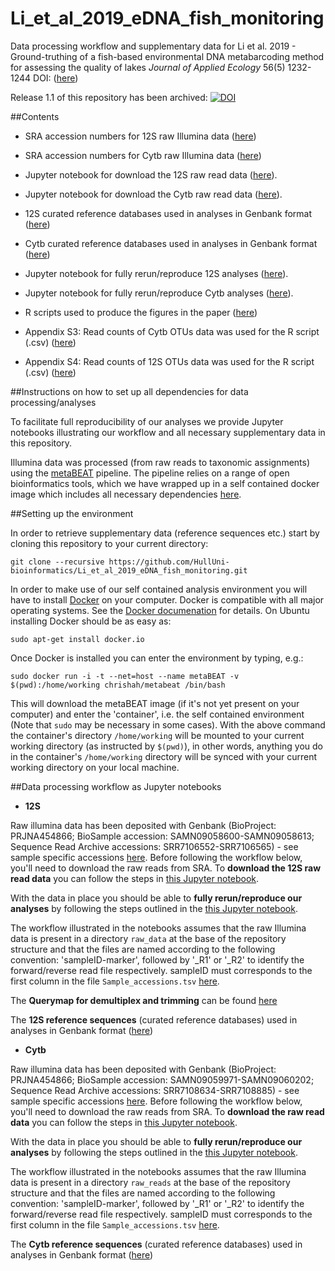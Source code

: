 # Li_et_al_2019_eDNA_fish_monitoring

Data processing workflow and supplementary data for Li et al. 2019 - Ground-truthing of a fish-based environmental DNA metabarcoding method for assessing the quality of lakes _Journal of Applied Ecology_ 56(5) 1232-1244 DOI: ([here](https://besjournals.onlinelibrary.wiley.com/doi/10.1111/1365-2664.13352))

Release 1.1 of this repository has been archived: <a href="https://zenodo.org/badge/latestdoi/132161120"><img src="https://zenodo.org/badge/132161120.svg" alt="DOI"></a>

##Contents
 
  - SRA accession numbers for 12S raw Illumina data ([here](https://github.com/HullUni-bioinformatics/Li_et_al_2019_eDNA_fish_monitoring/blob/master/12S/supplementary_data/Sample_accessions.tsv))
  
  - SRA accession numbers for Cytb raw Illumina data ([here](https://github.com/HullUni-bioinformatics/Li_et_al_2019_eDNA_fish_monitoring/blob/master/Cytb/supplementary_data/Sample_accessions.tsv))
  
  - Jupyter notebook for download the 12S raw read data ([here](https://github.com/HullUni-bioinformatics/Li_et_al_2019_eDNA_fish_monitoring/blob/master/12S/How_to_download_12S_Rawdata_from_SRA.ipynb)).
  
  - Jupyter notebook for download the Cytb raw read data ([here](https://github.com/HullUni-bioinformatics/Li_et_al_2019_eDNA_fish_monitoring/blob/master/Cytb/How_to_download_Cytb_Rawdata_from_SRA.ipynb)).
  
   - 12S curated reference databases used in analyses in Genbank format ([here](https://github.com/HullUni-bioinformatics/Li_et_al_2019_eDNA_fish_monitoring/tree/master/12S/supplementary_data/reference_DBs))
   
  - Cytb curated reference databases used in analyses in Genbank format ([here](https://github.com/HullUni-bioinformatics/Li_et_al_2019_eDNA_fish_monitoring/tree/master/Cytb/supplementary_data/reference_DBs))
  
  - Jupyter notebook for fully rerun/reproduce 12S analyses ([here](https://github.com/HullUni-bioinformatics/Li_et_al_2019_eDNA_fish_monitoring/blob/master/12S/LP_12S.ipynb)).
  
  - Jupyter notebook for fully rerun/reproduce Cytb analyses ([here](https://github.com/HullUni-bioinformatics/Li_et_al_2019_eDNA_fish_monitoring/blob/master/Cytb/LP_Cytb.ipynb)).
    
  - R scripts used to produce the figures in the paper ([here](https://github.com/HullUni-bioinformatics/Li_et_al_2019_eDNA_fish_monitoring/blob/master/R_script/LP_Oct_2018_Tran.R))
  
  - Appendix S3: Read counts of Cytb OTUs data was used for the R script (.csv) ([here](https://github.com/HullUni-bioinformatics/Li_et_al_2019_eDNA_fish_monitoring/blob/master/Appendix_S3_Cytb.csv))
  
  - Appendix S4: Read counts of 12S OTUs data was used for the R script (.csv) ([here](https://github.com/HullUni-bioinformatics/Li_et_al_2019_eDNA_fish_monitoring/blob/master/Appendix_S4_12S.csv))

##Instructions on how to set up all dependencies for data processing/analyses
 
To facilitate full reproducibility of our analyses we provide Jupyter notebooks illustrating our workflow and all necessary supplementary data in this repository.

Illumina data was processed (from raw reads to taxonomic assignments) using the [metaBEAT](https://github.com/HullUni-bioinformatics/metaBEAT) pipeline. The pipeline relies on a range of open bioinformatics tools, which we have wrapped up in a self contained docker image which includes all necessary dependencies [here](https://hub.docker.com/r/chrishah/metabeat/).

##Setting up the environment

In order to retrieve supplementary data (reference sequences etc.) start by cloning this repository to your current directory:
```
git clone --recursive https://github.com/HullUni-bioinformatics/Li_et_al_2019_eDNA_fish_monitoring.git
```



In order to make use of our self contained analysis environment you will have to install [Docker](https://www.docker.com/) on your computer. Docker is compatible with all major operating systems. See the [Docker documenation](https://docs.docker.com/) for details. On Ubuntu installing Docker should be as easy as:

```
sudo apt-get install docker.io
```

Once Docker is installed you can enter the environment by typing, e.g.:
```
sudo docker run -i -t --net=host --name metaBEAT -v $(pwd):/home/working chrishah/metabeat /bin/bash
```

This will download the metaBEAT image (if it's not yet present on your computer) and enter the 'container', i.e. the self contained environment (Note that `sudo` may be necessary in some cases). With the above command the container's directory `/home/working` will be mounted to your current working directory (as instructed by `$(pwd)`), in other words, anything you do in the container's `/home/working` directory will be synced with your current working directory on your local machine. 

##Data processing workflow as Jupyter notebooks

  - __12S__
 
Raw illumina data has been deposited with Genbank (BioProject: PRJNA454866; BioSample accession: SAMN09058600-SAMN09058613; Sequence Read Archive accessions: SRR7106552-SRR7106565) - see sample specific accessions [here](https://github.com/HullUni-bioinformatics/Li_et_al_2018_eDNA_fish_monitoring/blob/master/12S/supplementary_data/Sample_accessions.tsv). Before following the workflow below, you'll need to download the raw reads from SRA. To __download the 12S raw read data__ you can follow the steps in [this Jupyter notebook](https://github.com/HullUni-bioinformatics/Li_et_al_2019_eDNA_fish_monitoring/blob/master/12S/How_to_download_12S_Rawdata_from_SRA.ipynb).


With the data in place you should be able to __fully rerun/reproduce our analyses__ by following the steps outlined in the [this Jupyter notebook](https://github.com/HullUni-bioinformatics/Li_et_al_2019_eDNA_fish_monitoring/blob/master/12S/LP_12S.ipynb).

The workflow illustrated in the notebooks assumes that the raw Illumina data is present in a directory `raw_data` at the base of the repository structure and that the files are named according to the following convention:
'sampleID-marker', followed by '_R1' or '_R2' to identify the forward/reverse read file respectively. sampleID must corresponds to the first column in the file `Sample_accessions.tsv` [here](https://github.com/HullUni-bioinformatics/Li_et_al_2018_eDNA_fish_monitoring/blob/master/12S/supplementary_data/Sample_accessions.tsv).

The __Querymap for demultiplex and trimming__ can be found [here](https://github.com/HullUni-bioinformatics/Li_et_al_2019_eDNA_fish_monitoring/blob/master/12S/Querymap_demultiplex_trimming_12S.txt)

The __12S reference sequences__ (curated reference databases) used in analyses in Genbank format ([here](https://github.com/HullUni-bioinformatics/Li_et_al_2019_eDNA_fish_monitoring/tree/master/12S/supplementary_data/reference_DBs))
 

  - __Cytb__

Raw illumina data has been deposited with Genbank (BioProject: PRJNA454866; BioSample accession: SAMN09059971-SAMN09060202; Sequence Read Archive accessions: SRR7108634-SRR7108885) - see sample specific accessions [here](https://github.com/HullUni-bioinformatics/Li_et_al_2019_eDNA_fish_monitoring/blob/master/Cytb/supplementary_data/Sample_accessions.tsv). Before following the workflow below, you'll need to download the raw reads from SRA. To __download the raw read data__ you can follow the steps in [this Jupyter notebook](https://github.com/HullUni-bioinformatics/Li_et_al_2019_eDNA_fish_monitoring/blob/master/Cytb/How_to_download_Cytb_Rawdata_from_SRA.ipynb).


With the data in place you should be able to __fully rerun/reproduce our analyses__ by following the steps outlined in the [this Jupyter notebook](https://github.com/HullUni-bioinformatics/Li_et_al_2019_eDNA_fish_monitoring/blob/master/Cytb/LP_Cytb.ipynb).

The workflow illustrated in the notebooks assumes that the raw Illumina data is present in a directory `raw_reads` at the base of the repository structure and that the files are named according to the following convention:
'sampleID-marker', followed by '_R1' or '_R2' to identify the forward/reverse read file respectively. sampleID must corresponds to the first column in the file `Sample_accessions.tsv` [here](https://github.com/HullUni-bioinformatics/Li_et_al_2019_eDNA_fish_monitoring/blob/master/Cytb/supplementary_data/Sample_accessions.tsv).


The __Cytb reference sequences__ (curated reference databases) used in analyses in Genbank format ([here](https://github.com/HullUni-bioinformatics/Li_et_al_2019_eDNA_fish_monitoring/tree/master/Cytb/supplementary_data/reference_DBs))

